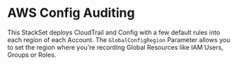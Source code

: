 # AWS Config Auditing

This StackSet deploys CloudTrail and Config with a few default rules into each region of each Account. The `GlobalConfigRegion` Parameter allows you to set the region where you're recording Global Resources like IAM Users, Groups or Roles.